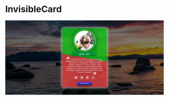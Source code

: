 ﻿# InvisibleCard

![alt text](https://github.com/snymanje/InvisibleCard/blob/master/images/Capture.JPG)
